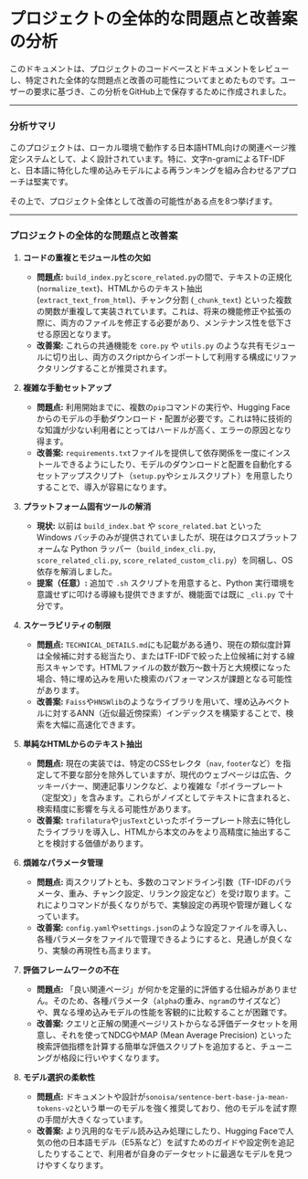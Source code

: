 # プロジェクトの全体的な問題点と改善案の分析

このドキュメントは、プロジェクトのコードベースとドキュメントをレビューし、特定された全体的な問題点と改善の可能性についてまとめたものです。ユーザーの要求に基づき、この分析をGitHub上で保存するために作成されました。

---

### 分析サマリ

このプロジェクトは、ローカル環境で動作する日本語HTML向けの関連ページ推定システムとして、よく設計されています。特に、文字n-gramによるTF-IDFと、日本語に特化した埋め込みモデルによる再ランキングを組み合わせるアプローチは堅実です。

その上で、プロジェクト全体として改善の可能性がある点を8つ挙げます。

---

### プロジェクトの全体的な問題点と改善案

1.  **コードの重複とモジュール性の欠如**
    *   **問題点:** `build_index.py`と`score_related.py`の間で、テキストの正規化 (`normalize_text`)、HTMLからのテキスト抽出 (`extract_text_from_html`)、チャンク分割 (`_chunk_text`) といった複数の関数が重複して実装されています。これは、将来の機能修正や拡張の際に、両方のファイルを修正する必要があり、メンテナンス性を低下させる原因となります。
    *   **改善案:** これらの共通機能を `core.py` や `utils.py` のような共有モジュールに切り出し、両方のスクriptからインポートして利用する構成にリファクタリングすることが推奨されます。

2.  **複雑な手動セットアップ**
    *   **問題点:** 利用開始までに、複数の`pip`コマンドの実行や、Hugging Faceからのモデルの手動ダウンロード・配置が必要です。これは特に技術的な知識が少ない利用者にとってはハードルが高く、エラーの原因となり得ます。
    *   **改善案:** `requirements.txt`ファイルを提供して依存関係を一度にインストールできるようにしたり、モデルのダウンロードと配置を自動化するセットアップスクリプト（`setup.py`やシェルスクリプト）を用意したりすることで、導入が容易になります。

3.  **プラットフォーム固有ツールの解消**
    *   **現状:** 以前は `build_index.bat` や `score_related.bat` といった Windows バッチのみが提供されていましたが、現在はクロスプラットフォームな Python ラッパー（`build_index_cli.py`, `score_related_cli.py`, `score_related_custom_cli.py`）を同梱し、OS依存を解消しました。
    *   **提案（任意）:** 追加で `.sh` スクリプトを用意すると、Python 実行環境を意識せずに叩ける導線も提供できますが、機能面では既に `_cli.py` で十分です。

4.  **スケーラビリティの制限**
    *   **問題点:** `TECHNICAL_DETAILS.md`にも記載がある通り、現在の類似度計算は全候補に対する総当たり、またはTF-IDFで絞った上位候補に対する線形スキャンです。HTMLファイルの数が数万〜数十万と大規模になった場合、特に埋め込みを用いた検索のパフォーマンスが課題となる可能性があります。
    *   **改善案:** `Faiss`や`HNSWlib`のようなライブラリを用いて、埋め込みベクトルに対するANN（近似最近傍探索）インデックスを構築することで、検索を大幅に高速化できます。

5.  **単純なHTMLからのテキスト抽出**
    *   **問題点:** 現在の実装では、特定のCSSセレクタ（`nav`, `footer`など）を指定して不要な部分を除外していますが、現代のウェブページは広告、クッキーバナー、関連記事リンクなど、より複雑な「ボイラープレート（定型文）」を含みます。これらがノイズとしてテキストに含まれると、検索精度に影響を与える可能性があります。
    *   **改善案:** `trafilatura`や`jusText`といったボイラープレート除去に特化したライブラリを導入し、HTMLから本文のみをより高精度に抽出することを検討する価値があります。

6.  **煩雑なパラメータ管理**
    *   **問題点:** 両スクリプトとも、多数のコマンドライン引数（TF-IDFのパラメータ、重み、チャンク設定、リランク設定など）を受け取ります。これによりコマンドが長くなりがちで、実験設定の再現や管理が難しくなっています。
    *   **改善案:** `config.yaml`や`settings.json`のような設定ファイルを導入し、各種パラメータをファイルで管理できるようにすると、見通しが良くなり、実験の再現性も高まります。

7.  **評価フレームワークの不在**
    *   **問題点:** 「良い関連ページ」が何かを定量的に評価する仕組みがありません。そのため、各種パラメータ（`alpha`の重み、`ngram`のサイズなど）や、異なる埋め込みモデルの性能を客観的に比較することが困難です。
    *   **改善案:** クエリと正解の関連ページリストからなる評価データセットを用意し、それを使ってNDCGやMAP (Mean Average Precision) といった検索評価指標を計算する簡単な評価スクリプトを追加すると、チューニングが格段に行いやすくなります。

8.  **モデル選択の柔軟性**
    *   **問題点:** ドキュメントや設計が`sonoisa/sentence-bert-base-ja-mean-tokens-v2`という単一のモデルを強く推奨しており、他のモデルを試す際の手間が大きくなっています。
    *   **改善案:** より汎用的なモデル読み込み処理にしたり、Hugging Faceで人気の他の日本語モデル（E5系など）を試すためのガイドや設定例を追記したりすることで、利用者が自身のデータセットに最適なモデルを見つけやすくなります。
